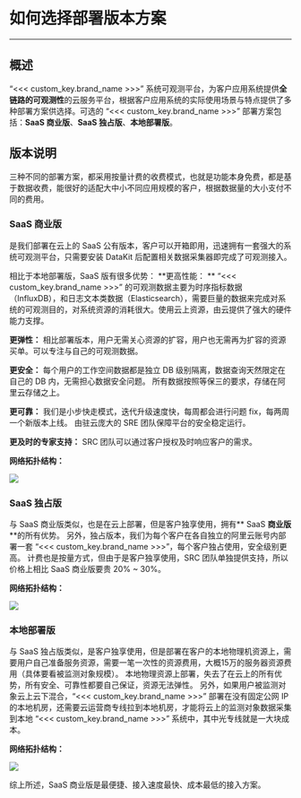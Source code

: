 # 如何选择部署版本方案
---

## 概述
“<<< custom_key.brand_name >>>” 系统可观测平台，为客户应用系统提供**全链路的可观测性**的云服务平台，根据客户应用系统的实际使用场景与特点提供了多种部署方案供选择。可选的 “<<< custom_key.brand_name >>>” 部署方案包括：**SaaS 商业版**、**SaaS 独占版**、**本地部署版**。
## 版本说明 
三种不同的部署方案，都采用按量计费的收费模式，也就是功能本身免费，都是基于数据收费，能很好的适配大中小不同应用规模的客户，根据数据量的大小支付不同的费用。

### SaaS 商业版
是我们部署在云上的 SaaS 公有版本，客户可以开箱即用，迅速拥有一套强大的系统可观测平台，只需要安装 DataKit 后配置相关数据采集器即完成了可观测接入。

相比于本地部署版，SaaS 版有很多优势：
**更高性能： **
“<<< custom_key.brand_name >>>” 的可观测数据主要为时序指标数据（InfluxDB），和日志文本类数据（Elasticsearch），需要巨量的数据来完成对系统的可观测目的，对系统资源的消耗很大。使用云上资源，由云提供了强大的硬件能力支撑。

**更弹性：**
相比部署版本，用户无需关心资源的扩容，用户也无需再为扩容的资源买单。可以专注与自己的可观测数据。

**更安全：**
每个用户的工作空间数据都是独立 DB 级别隔离，数据查询天然限定在自己的 DB 内，无需担心数据安全问题。
所有数据按照等保三的要求，存储在阿里云存储之上。

**更可靠：**
我们是小步快走模式，迭代升级速度快，每周都会进行问题 fix，每两周一个新版本上线。
由驻云庞大的 SRE 团队保障平台的安全稳定运行。

**更及时的专家支持：**
SRC 团队可以通过客户授权及时响应客户的需求。

**网络拓扑结构：**

![](img/11.deployment_1.png)

### SaaS 独占版
与 SaaS 商业版类似，也是在云上部署，但是客户独享使用，拥有** SaaS **商业版** **的所有优势。
另外，独占版本，我们为每个客户在各自独立的阿里云账号内部署一套 “<<< custom_key.brand_name >>>”，每个客户独占使用，安全级别更高。
计费也是按量方式，但由于是客户独享使用，SRC 团队单独提供支持，所以价格上相比 SaaS 商业版要贵 20% ~ 30%。

**网络拓扑结构：**

![](img/11.deployment_2.png)

### 本地部署版
与 SaaS 独占版类似，是客户独享使用，但是部署在客户的本地物理机资源上，需要用户自己准备服务资源，需要一笔一次性的资源费用，大概15万的服务器资源费用（具体要看被监测对象规模）。
本地物理资源上部署，失去了在云上的所有优势，所有安全、可靠性都要自己保证，资源无法弹性。
另外，如果用户被监测对象云上云下混合，“<<< custom_key.brand_name >>>” 部署在没有固定公网 IP 的本地机房，还需要云运营商专线拉到本地机房，才能将云上的监测对象数据采集到本地 “<<< custom_key.brand_name >>>” 系统中，其中光专线就是一大块成本。

**网络拓扑结构：**

![](img/11.deployment_3.png)

综上所述，SaaS 商业版是最便捷、接入速度最快、成本最低的接入方案。


